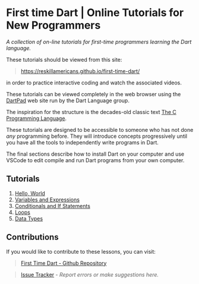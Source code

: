 # First time Dart | Online Tutorials for New Programmers

*A collection of on-line tutorials for first-time programmers learning the Dart language.*

These tutorials should be viewed from this site:

> https://reskillamericans.github.io/first-time-dart/


in order to practice interactive coding and watch the associated videos.

These tutorials can be viewed completely in the web browser using the [DartPad](https://dartpad.dev/)
web site run by the Dart Language group.

The inspiration for the structure is the decades-old classic text [The C Programming Language](https://en.wikipedia.org/wiki/The_C_Programming_Language).

These tutorials are designed to be accessible to someone who has not done *any* programming
before.  They will introduce concepts progressively until you have all the tools to independently
write programs in Dart.

The final sections describe how to install Dart on your computer and use VSCode to edit
compile and run Dart programs from your own computer.

## Tutorials

1. [Hello, World](hello-world.md)
2. [Variables and Expressions](variables.md)
4. [Conditionals and If Statements](conditionals.md)
3. [Loops](loops.md)
4. [Data Types](data-types.md)

## Contributions

If you would like to contribute to these lessons, you can visit:

> [First Time Dart - Github Repository](https://github.com/reskillamericans/first-time-dart)

> [Issue Tracker](https://github.com/reskillamericans/first-time-dart/issues/new) - *Report errors or make suggestions here.*
